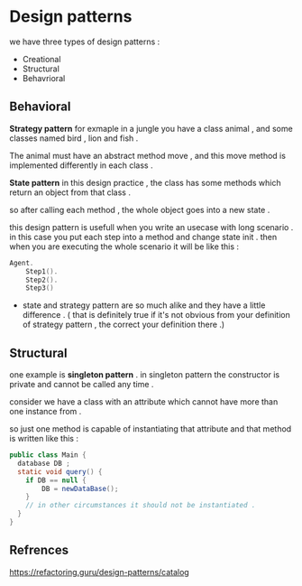 # Design patterns

we have three types of design patterns : 

* Creational 
* Structural
* Behavrioral

## Behavioral
**Strategy pattern**  for exmaple in a jungle you have a class animal , and some classes named 
bird , lion and fish . 

The animal must have an abstract method move , and this move method
is implemented differently in each class . 

**State pattern** in this design practice , the class has 
some methods which return an object from that class . 

so after calling each method , the whole object goes into a 
new state . 

this design pattern is usefull when you write an usecase 
with long scenario . 
in this case you put each step into a method and change state init . 
then when you are executing the whole scenario it will be like this : 

```go
Agent.
	Step1().
	Step2().
	Step3()
```
* state and strategy pattern are so much alike and they have a little 
difference . ( that is definitely true if it's not obvious from your definition of 
strategy pattern , the correct your definition there .)

## Structural
one example is **singleton pattern** . in singleton pattern 
the constructor is private and cannot be called any time . 

consider we have a class with an attribute which cannot have 
more than one instance from .

so just one method is capable of instantiating that attribute 
and that method is written like this :
```java
public class Main {
  database DB ; 
  static void query() {
    if DB == null {
        DB = newDataBase();
    }
    // in other circumstances it should not be instantiated . 
  }
}
```

## Refrences 

https://refactoring.guru/design-patterns/catalog

